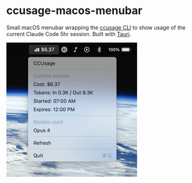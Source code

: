 # ccusage-macos-menubar

Small macOS menubar wrapping the [ccusage CLI](https://github.com/ryoppippi/ccusage) to show usage of the current Claude Code 5hr session. Built with [Tauri](https://v2.tauri.app/).

<img src="./screenshot.png" width="343">

